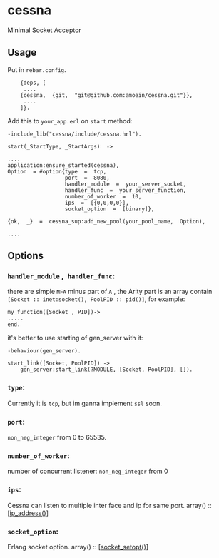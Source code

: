 
#  cessna
Minimal Socket Acceptor


##  Usage

  

Put in `rebar.config`.

		{deps, [
		 ....
		{cessna,  {git,  "git@github.com:amoein/cessna.git"}},
		 ....
		]}.
		
Add this to `your_app.erl` on `start` method:

    -include_lib("cessna/include/cessna.hrl").
    
    start(_StartType, _StartArgs)  ->
	
	....
	application:ensure_started(cessna),
    Option  = #option{type  =  tcp,
                      port  =  8080,
                      handler_module  =  your_server_socket,
                      handler_func  =  your_server_function,
                      number_of_worker  =  10,
                      ips  =  [{0,0,0,0}],
                      socket_option  =  [binary]},

	{ok,  _}  =  cessna_sup:add_new_pool(your_pool_name,  Option),
	
	....
    
## Options

### `handler_module` ,` handler_func`:
 there are simple `MFA` minus part of `A` , the Arity part is an array contain 		`[Socket :: inet:socket(), PoolPID :: pid()]`, for example:

    my_function([Socket , PID])->
    .....
	end.
it's better to use starting of gen_server with it:
	
	-behaviour(gen_server).

	start_link([Socket, PoolPID]) ->
		gen_server:start_link(?MODULE, [Socket, PoolPID], []). 
		
### `type`:
Currently it is `tcp`, but im ganna implement `ssl` soon.

### `port`:
`non_neg_integer` from 0 to 65535.

### `number_of_worker`:
number of concurrent listener: `non_neg_integer` from 0

### `ips`:
Cessna can listen to multiple inter face and ip for same port. array() ::
[[ip_address()](https://www.erlang.org/doc/man/inet.html#type-ip_address)]

### `socket_option`:
Erlang socket option. array() ::
[[socket_setopt()](https://www.erlang.org/doc/man/inet.html#type-socket_setopt)]
